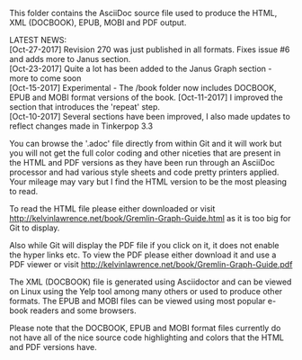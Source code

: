 This folder contains the AsciiDoc source file used to produce the HTML, XML (DOCBOOK), EPUB, MOBI and PDF output.

LATEST NEWS:   
[Oct-27-2017] Revision 270 was just published in all formats. Fixes issue #6 and adds more to Janus section.  
[Oct-23-2017] Quite a lot has been added to the Janus Graph section - more to come soon  
[Oct-15-2017] Experimental - The /book folder now includes DOCBOOK, EPUB and MOBI format versions of the book. 
[Oct-11-2017] I improved the section that introduces the 'repeat' step.  
[Oct-10-2017] Several sections have been improved, I also made updates to reflect changes made in Tinkerpop 3.3

You can browse the '.adoc' file directly from within Git and it will work but you will not get the full color coding and other niceties that are present in the HTML and PDF versions as they have been run through an AsciiDoc processor and had various style sheets and code pretty printers applied. Your mileage may vary but I find the HTML version to be the most pleasing to read.

To read the HTML file please either downloaded or visit http://kelvinlawrence.net/book/Gremlin-Graph-Guide.html as it is too big for Git to display. 

Also while Git will display the PDF file if you click on it, it does not enable the hyper links etc. To view the PDF please either download it and use a PDF viewer or visit http://kelvinlawrence.net/book/Gremlin-Graph-Guide.pdf

The XML (DOCBOOK) file is generated using Asciidoctor and can be viewed on Linux using the Yelp tool among many others or used to produce other formats. The EPUB and MOBI files can be viewed using most popular e-book readers and some browsers.

Please note that the DOCBOOK, EPUB and MOBI format files currently do not have all of the nice source code highlighting and colors that the HTML and PDF versions have.
